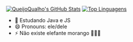   [![QueijoQualho's GitHub Stats](https://github-readme-stats.vercel.app/api?username=QueijoQualho&show_icons=true)](https://github.com/QueijoQualho)
  [![Top Linguagens](https://github-readme-stats.vercel.app/api/top-langs/?username=QueijoQualho&layout=compact)](https://github.com/QueijoQualho)
- 🌱 Estudando Java e JS
- 😄 Pronouns: ele/dele
- ⚡ Não existe elefante morango 🚫🐘🍓


